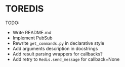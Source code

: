 TOREDIS
=======

TODO:
* Write README.md
* Implement PubSub
* Rewrite `get_commands.py` in declarative style
* Add arguments description in docstrings
* Add result parsing wrappers for callbacks?
* Add retry to `Redis.send_message` for callback=None
